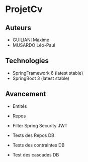 # ProjetCv

## Auteurs
- GUILIANI Maxime
- MUSARDO Léo-Paul

## Technologies
- SpringFramework 6 (latest stable)
- SpringBoot 3 (latest stable)

## Avancement

- Entités
- Repos

- Filter Spring Security JWT

- Tests des Repos DB
- Tests des contraintes DB
- Test des cascades DB
